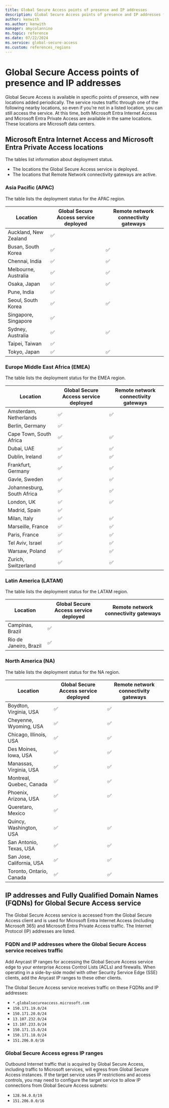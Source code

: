 ```yaml
---
title: Global Secure Access points of presence and IP addresses
description: Global Secure Access points of presence and IP addresses for Microsoft Entra Internet Access and Microsoft Entra Private Access.
author: kenwith
ms.author: kenwith
manager: amycolannino
ms.topic: reference
ms.date: 07/22/2024
ms.service: global-secure-access
ms.custom: references_regions
---
```

# Global Secure Access points of presence and IP addresses

Global Secure Access is available in specific points of presence, with new locations added periodically. The service routes traffic through one of the following nearby locations, so even if you're not in a listed location, you can still access the service. At this time, both Microsoft Entra Internet Access and Microsoft Entra Private Access are available in the same locations. These locations are Microsoft data centers.

## Microsoft Entra Internet Access and Microsoft Entra Private Access locations
The tables list information about deployment status.

- The locations the Global Secure Access service is deployed. 
- The locations that Remote Network connectivity gateways are active. 

### Asia Pacific (APAC)
The table lists the deployment status for the APAC region.

|Location                    | Global Secure Access service deployed | Remote network connectivity gateways | 
| ---                        | --- | --- | 
|Auckland, New Zealand       | ✅ |    |
|Busan, South Korea          | ✅ | ✅ |
|Chennai, India              | ✅ | ✅ |
|Melbourne, Australia        | ✅ | ✅ |
|Osaka, Japan                | ✅ | ✅ |
|Pune, India                 | ✅ |    |
|Seoul, South Korea          | ✅ | ✅ |
|Singapore, Singapore        | ✅ |    |
|Sydney, Australia           | ✅ | ✅ |
|Taipei, Taiwan              | ✅ |    |
|Tokyo, Japan                | ✅ | ✅ |


### Europe Middle East Africa (EMEA)
The table lists the deployment status for the EMEA region.

|Location                    | Global Secure Access service deployed | Remote network connectivity gateways | 
| ---                        | --- | --- |
|Amsterdam, Netherlands      | ✅ | ✅ |
|Berlin, Germany             | ✅ |    |
|Cape Town, South Africa     | ✅ | ✅ | 
|Dubai, UAE                  | ✅ | ✅ |
|Dublin, Ireland             | ✅ | ✅ |
|Frankfurt, Germany          | ✅ | ✅ |
|Gavle, Sweden               | ✅ | ✅ | 
|Johannesburg, South Africa  | ✅ | ✅ | 
|London, UK                  | ✅ | ✅ |
|Madrid, Spain               | ✅ |    | 
|Milan, Italy                | ✅ | ✅ |
|Marseille, France           | ✅ | ✅ |
|Paris, France               | ✅ | ✅ |
|Tel Aviv, Israel            | ✅ | ✅ |
|Warsaw, Poland              | ✅ | ✅ |
|Zurich, Switzerland         | ✅ | ✅ |


### Latin America (LATAM)
The table lists the deployment status for the LATAM region.

|Location                    | Global Secure Access service deployed | Remote network connectivity gateways | 
| ---                        | --- | --- | 
|Campinas, Brazil            | ✅ |   | 
|Rio de Janeiro, Brazil      | ✅ |   | 


### North America (NA)
The table lists the deployment status for the NA region.

|Location                    | Global Secure Access service deployed | Remote network connectivity gateways | 
| ---                        | --- | --- |
|Boydton, Virginia, USA      | ✅ | ✅ | 
|Cheyenne, Wyoming, USA      | ✅ | ✅ | 
|Chicago, Illinois, USA      | ✅ | ✅ | 
|Des Moines, Iowa, USA       | ✅ | ✅ |
|Manassas, Virginia, USA     | ✅ | ✅ | 
|Montreal, Quebec, Canada    | ✅ | ✅ | 
|Phoenix, Arizona, USA       | ✅ | ✅ | 
|Queretaro, Mexico           | ✅ |    | 
|Quincy, Washington, USA     | ✅ | ✅ | 
|San Antonio, Texas, USA     | ✅ | ✅ | 
|San Jose, California, USA   | ✅ | ✅ | 
|Toronto, Ontario, Canada    | ✅ | ✅ | 


## IP addresses and Fully Qualified Domain Names (FQDNs) for Global Secure Access service
The Global Secure Access service is accessed from the Global Secure Access client and is used for Microsoft Entra Internet Access (including Microsoft 365) and Microsoft Entra Private Access traffic. The Internet Protocol (IP) addresses are listed.

### FQDN and IP addresses where the Global Secure Access service receives traffic
Add Anycast IP ranges for accessing the Global Secure Access service edge to your enterprise Access Control Lists (ACLs) and firewalls. When operating in a side-by-side model with other Security Service Edge (SSE) clients, add the Anycast IP ranges to these other clients.
 
The Global Secure Access service receives traffic on these FQDNs and IP addresses:
- `*.globalsecureaccess.microsoft.com`
- `150.171.19.0/24`
- `150.171.20.0/24`
- `13.107.232.0/24`
- `13.107.233.0/24`
- `150.171.15.0/24`
- `150.171.18.0/24`
- `151.206.0.0/16`
 
### Global Secure Access egress IP ranges
Outbound Internet traffic that is acquired by Global Secure Access, including traffic to Microsoft services, will egress from Global Secure Access instances. If the target service uses IP restrictions and access controls, you may need to configure the target service to allow IP connections from Global Secure Access subnets:

- `128.94.0.0/19`
- `151.206.0.0/16`
